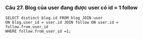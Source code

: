 ### Câu 27. Blog của user đang được user có id = 1 follow
```
SELECT distinct blog.id FROM blog JOIN user 
ON blog.user_id = user.id JOIN follow ON user.id =  follow.from_user_id
WHERE follow.from_user_id =1;
```
